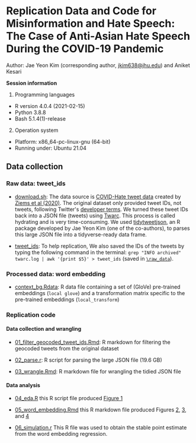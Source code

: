 # Replication Data and Code for Misinformation and Hate Speech: The Case of Anti-Asian Hate Speech During the COVID-19 Pandemic

Author: Jae Yeon Kim (corresponding author, jkim638@jhu.edu) and Aniket Kesari 

**Session information**

1. Programming languages

* R version 4.0.4 (2021-02-15)
* Python 3.8.8
* Bash 5.1.4(1)-release

2. Operation system

* Platform: x86_64-pc-linux-gnu (64-bit)
* Running under: Ubuntu 21.04

## Data collection 

### Raw data: tweet_ids

* [download.sh](https://github.com/jaeyk/asian_hate_misinformation/raw/master/raw_data/download.sh): The data source is [COVID-Hate tweet data](http://claws.cc.gatech.edu/covid/#dataset) created by [Ziems et al (2020)](http://claws.cc.gatech.edu/covid). The original dataset only provided tweet IDs, not tweets, following Twitter's [developer terms](https://developer.twitter.com/en/developer-terms/more-on-restricted-use-cases). We turned these tweet IDs back into a JSON file (tweets) using [Twarc](https://github.com/DocNow/twarc). This process is called hydrating and is very time-consuming. We used [tidytweetjson](https://github.com/jaeyk/tidytweetjson), an R package developed by Jae Yeon Kim (one of the co-authors), to parses this large JSON file into a tidyverse-ready data frame. 

* [tweet_ids](https://github.com/jaeyk/asian_hate_misinformation/raw/master/raw_data/tweet_ids): To help replication, We also saved the IDs of the tweets by typing the following command in the terminal: `grep "INFO archived" twarc.log | awk '{print $5}' > tweet_ids` (saved in [`\raw_data`](https://github.com/jaeyk/asian_hate_misinformation/blob/master/raw_data/tweet_ids)).

### Processed data: word embedding 

* [context_bg.Rdata](https://github.com/jaeyk/asian_hate_misinformation/raw/master/processed_data/context_bg.Rdata): R data file containing a set of (GloVe) pre-trained embeddings (`local glove`) and a transformation matrix specific to the pre-trained embeddings (`local_transform`)

### Replication code

#### Data collection and wrangling 

* [01_filter_geocoded_tweet_ids.Rmd](https://github.com/jaeyk/asian_hate_misinformation/blob/master/code/01_filter_geocoded_tweet_ids.Rmd): R markdown for filtering the geocoded tweets from the original dataset

* [02_parse.r](https://github.com/jaeyk/asian_hate_misinformation/blob/master/code/02_parse.r): R script for parsing the large JSON file (19.6 GB)

* [03_wrangle.Rmd](https://github.com/jaeyk/asian_hate_misinformation/blob/master/code/03_wrangle.Rmd): R markdown file for wrangling the tidied JSON file 

#### Data analysis 

* [04_eda.R](https://github.com/jaeyk/asian_hate_misinformation/blob/master/code/04_eda.R) this R script file produced [Figure 1](https://github.com/jaeyk/asian_hate_misinformation/blob/master/outputs/chinavirusprepostlabel.png) 

* [05_word_embedding.Rmd](https://github.com/jaeyk/asian_hate_misinformation/blob/master/code/05_word_embedding.Rmd) this R markdown file produced Figures [2](https://github.com/jaeyk/asian_hate_misinformation/blob/master/outputs/propchange.png), [3](https://github.com/jaeyk/asian_hate_misinformation/blob/master/outputs/embedreg.png), and [4](https://github.com/jaeyk/asian_hate_misinformation/blob/master/outputs/btchinesesep.png)

* [06_simulation.r](https://github.com/jaeyk/asian_hate_misinformation/blob/master/code/06_simulation.r) This R file was used to obtain the stable point estimate from the word embedding regression. 

